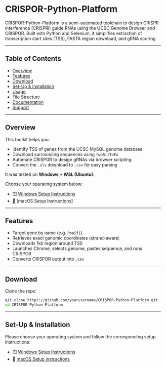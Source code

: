 # CRISPOR-Python-Platform

CRISPOR-Python-Platform is a semi-automated toolchain to design CRISPR interference (CRISPRi) guide RNAs using the UCSC Genome Browser and CRISPOR. Built with Python and Selenium, it simplifies extraction of transcription start sites (TSS), FASTA region download, and gRNA scoring.

---

## Table of Contents

- [Overview](#overview)
- [Features](#features)
- [Download](#download)
- [Set-Up & Installation](https://github.com/inviernocaliente/CRISPOR-Python-Platform-Windows/blob/main/setup_instructions.md)
- [Usage](#usage)
- [File Structure](#file-structure)
- [Documentation](#documentation)
- [Support](#support)

---

## Overview

This toolkit helps you:

- Identify TSS of genes from the UCSC MySQL genome database  
- Download surrounding sequences using `twoBitToFa`  
- Automate CRISPOR to design gRNAs via browser scripting  
- Convert the `.xls` download to `.csv` for easy parsing  

It was tested on **Windows + WSL (Ubuntu)**.

Choose your operating system below:

- 🪟 [Windows Setup Instructions](https://github.com/inviernocaliente/CRISPOR-Python-Platform-Windows/blob/main/setup_instructions.md)
- 🍎 [macOS Setup Instructions]

---

## Features

- Target gene by name (e.g. `Pou5f1`)  
- Retrieves exact genomic coordinates (strand-aware)  
- Downloads 1kb region around TSS  
- Launches Chrome, selects genome, pastes sequence, and runs CRISPOR  
- Converts CRISPOR output into `.csv`  

---

## Download

Clone the repo:
```bash
git clone https://github.com/yourusername/CRISPOR-Python-Platform.git
cd CRISPOR-Python-Platform
```


---

## Set-Up & Installation

Please choose your operating system and follow the corresponding setup instructions:

- 🪟 [Windows Setup Instructions](https://github.com/inviernocaliente/CRISPOR-Python-Platform-Windows/blob/main/Windows/windows_setup_instructions.md)
- 🍎 [macOS Setup Instructions](https://github.com/inviernocaliente/CRISPOR-Python-Platform-Windows/blob/main/macOS/macOS_setup_instructions.md)  


